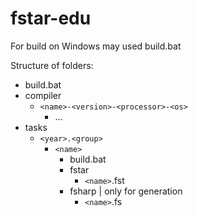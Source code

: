 # fstar-edu

For build on Windows may used build.bat

Structure of folders:
- build.bat
- compiler
  - `<name>-<version>-<processor>-<os>`
    - ...
- tasks
  - `<year>.<group>`
    - `<name>`
      - build.bat
      - fstar
        - `<name>`.fst
      - fsharp | only for generation
        - `<name>`.fs
